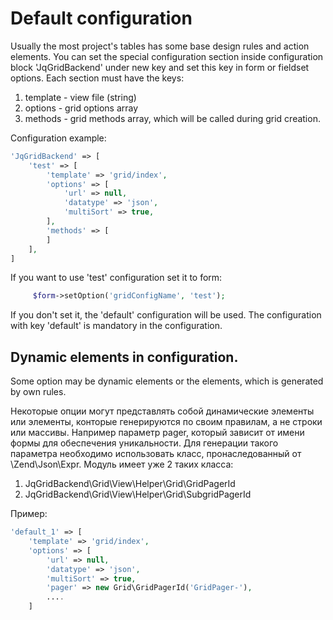 Default configuration
=========================

Usually the most project's tables has some base design rules and action elements. You can set the special configuration
section inside configuration block 'JqGridBackend' under new key and set this key in form or fieldset options.
Each section must have the keys:

1. template - view file (string)
2. options - grid options array
3. methods - grid methods array, which will be called during grid creation.

Configuration example:
```php
'JqGridBackend' => [
    'test' => [
        'template' => 'grid/index',
        'options' => [
            'url' => null,
            'datatype' => 'json',
            'multiSort' => true,
        ],
        'methods' => [
        ]
    ],
]
```
If you want to use 'test' configuration set it to form:
```php
     $form->setOption('gridConfigName', 'test');
```
If you don't set it, the 'default' configuration will be used.
The configuration with key 'default' is mandatory in the configuration.

Dynamic elements in configuration.
----------------------------------
Some option may be dynamic elements or the elements, which is generated by own rules.

Некоторые опции могут представлять собой динамические элементы или элементы, конторые генерируются по своим правилам,
а не строки или массивы.
Например параметр pager, который зависит от имени формы для обеспечения уникальности.
Для генерации такого параметра необходимо использовать класс, пронаследованный от \Zend\Json\Expr.
Модуль имеет уже 2 таких класса:

1. JqGridBackend\Grid\View\Helper\Grid\GridPagerId
2. JqGridBackend\Grid\View\Helper\Grid\SubgridPagerId

Пример:
```php
'default_1' => [
    'template' => 'grid/index',
    'options' => [
        'url' => null,
        'datatype' => 'json',
        'multiSort' => true,
        'pager' => new Grid\GridPagerId('GridPager-'),
        ....
    ]
```
